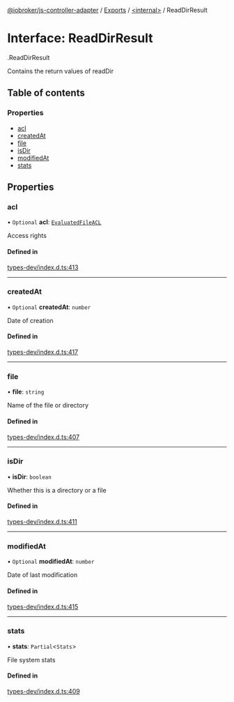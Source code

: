 [@iobroker/js-controller-adapter](../README.md) / [Exports](../modules.md) / [<internal\>](../modules/internal_.md) / ReadDirResult

# Interface: ReadDirResult

[<internal>](../modules/internal_.md).ReadDirResult

Contains the return values of readDir

## Table of contents

### Properties

- [acl](internal_.ReadDirResult.md#acl)
- [createdAt](internal_.ReadDirResult.md#createdat)
- [file](internal_.ReadDirResult.md#file)
- [isDir](internal_.ReadDirResult.md#isdir)
- [modifiedAt](internal_.ReadDirResult.md#modifiedat)
- [stats](internal_.ReadDirResult.md#stats)

## Properties

### acl

• `Optional` **acl**: [`EvaluatedFileACL`](internal_.EvaluatedFileACL.md)

Access rights

#### Defined in

[types-dev/index.d.ts:413](https://github.com/ioBroker/ioBroker.js-controller/blob/6ba47816/packages/types-dev/index.d.ts#L413)

___

### createdAt

• `Optional` **createdAt**: `number`

Date of creation

#### Defined in

[types-dev/index.d.ts:417](https://github.com/ioBroker/ioBroker.js-controller/blob/6ba47816/packages/types-dev/index.d.ts#L417)

___

### file

• **file**: `string`

Name of the file or directory

#### Defined in

[types-dev/index.d.ts:407](https://github.com/ioBroker/ioBroker.js-controller/blob/6ba47816/packages/types-dev/index.d.ts#L407)

___

### isDir

• **isDir**: `boolean`

Whether this is a directory or a file

#### Defined in

[types-dev/index.d.ts:411](https://github.com/ioBroker/ioBroker.js-controller/blob/6ba47816/packages/types-dev/index.d.ts#L411)

___

### modifiedAt

• `Optional` **modifiedAt**: `number`

Date of last modification

#### Defined in

[types-dev/index.d.ts:415](https://github.com/ioBroker/ioBroker.js-controller/blob/6ba47816/packages/types-dev/index.d.ts#L415)

___

### stats

• **stats**: `Partial`<`Stats`\>

File system stats

#### Defined in

[types-dev/index.d.ts:409](https://github.com/ioBroker/ioBroker.js-controller/blob/6ba47816/packages/types-dev/index.d.ts#L409)
